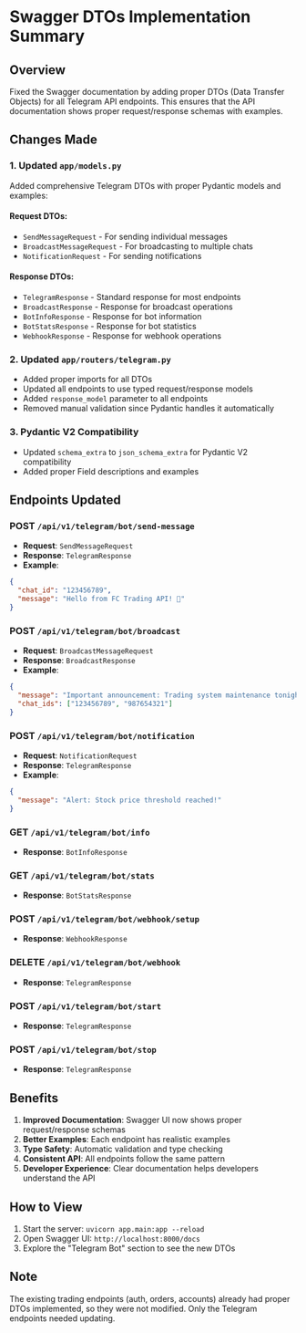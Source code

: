 # Swagger DTOs Implementation Summary

## Overview
Fixed the Swagger documentation by adding proper DTOs (Data Transfer Objects) for all Telegram API endpoints. This ensures that the API documentation shows proper request/response schemas with examples.

## Changes Made

### 1. Updated `app/models.py`
Added comprehensive Telegram DTOs with proper Pydantic models and examples:

#### Request DTOs:
- `SendMessageRequest` - For sending individual messages
- `BroadcastMessageRequest` - For broadcasting to multiple chats
- `NotificationRequest` - For sending notifications

#### Response DTOs:
- `TelegramResponse` - Standard response for most endpoints
- `BroadcastResponse` - Response for broadcast operations
- `BotInfoResponse` - Response for bot information
- `BotStatsResponse` - Response for bot statistics
- `WebhookResponse` - Response for webhook operations

### 2. Updated `app/routers/telegram.py`
- Added proper imports for all DTOs
- Updated all endpoints to use typed request/response models
- Added `response_model` parameter to all endpoints
- Removed manual validation since Pydantic handles it automatically

### 3. Pydantic V2 Compatibility
- Updated `schema_extra` to `json_schema_extra` for Pydantic V2 compatibility
- Added proper Field descriptions and examples

## Endpoints Updated

### POST `/api/v1/telegram/bot/send-message`
- **Request**: `SendMessageRequest`
- **Response**: `TelegramResponse`
- **Example**: 
```json
{
  "chat_id": "123456789",
  "message": "Hello from FC Trading API! 🚀"
}
```

### POST `/api/v1/telegram/bot/broadcast`
- **Request**: `BroadcastMessageRequest`
- **Response**: `BroadcastResponse`
- **Example**:
```json
{
  "message": "Important announcement: Trading system maintenance tonight!",
  "chat_ids": ["123456789", "987654321"]
}
```

### POST `/api/v1/telegram/bot/notification`
- **Request**: `NotificationRequest`
- **Response**: `TelegramResponse`
- **Example**:
```json
{
  "message": "Alert: Stock price threshold reached!"
}
```

### GET `/api/v1/telegram/bot/info`
- **Response**: `BotInfoResponse`

### GET `/api/v1/telegram/bot/stats`
- **Response**: `BotStatsResponse`

### POST `/api/v1/telegram/bot/webhook/setup`
- **Response**: `WebhookResponse`

### DELETE `/api/v1/telegram/bot/webhook`
- **Response**: `TelegramResponse`

### POST `/api/v1/telegram/bot/start`
- **Response**: `TelegramResponse`

### POST `/api/v1/telegram/bot/stop`
- **Response**: `TelegramResponse`

## Benefits

1. **Improved Documentation**: Swagger UI now shows proper request/response schemas
2. **Better Examples**: Each endpoint has realistic examples
3. **Type Safety**: Automatic validation and type checking
4. **Consistent API**: All endpoints follow the same pattern
5. **Developer Experience**: Clear documentation helps developers understand the API

## How to View

1. Start the server: `uvicorn app.main:app --reload`
2. Open Swagger UI: `http://localhost:8000/docs`
3. Explore the "Telegram Bot" section to see the new DTOs

## Note

The existing trading endpoints (auth, orders, accounts) already had proper DTOs implemented, so they were not modified. Only the Telegram endpoints needed updating.
